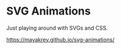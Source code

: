 # SVG Animations

Just playing around with SVGs and CSS.

https://mayakrey.github.io/svg-animations/

